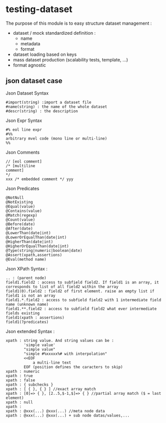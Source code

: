 testing-dataset
=================

The purpose of this module is to easy structure dataset management :
- dataset / mock standardized definition :
    * name
    * metadata
    * format
- dataset loading based on keys
- mass dataset production (scalability tests, template, ...)
- format agnostic

json dataset case
------------------

Json Dataset Syntax
```
#import(string) :import a dataset file
#name(string) : the name of the whole dataset
#descr(string) : the description
````

Json Expr Syntax
```
#% eol line expr
#%%
arbitrary mvel code (mono line or multi-line)
%%
```

Json Comments
```
// [eol comment]
/* [multiline
comment]
*/
xxx /* embedded comment */ yyy
```


Json Predicates

    @NotNull
    @NotExisting
    @Equal(value)
    @Contains(value)
    @Match(regexp)
    @Count(value)
    @Before(date)
    @After(date)
    @LowerThan(date|int)
    @LowerOrEqualThan(date|int)
    @HigherThan(date|int)
    @HigherOrEqualThan(date|int)
    @Type(string|numeric|boolean|date)
    @Assert(xpath,assertions)
    @Eval(method name)

Json XPath Syntax :

```
.. : (parent node)
field1.field2 : access to subfield field2. If field1 is an array, it corresponds to list of all field2 within the array
field1(0).field2 : field2 of first element. raise an empty list if field1 is not an array
field1.*.field2 : access to subfield field2 with 1 intermediate field name (unknown name)
field1.**.field2 : access to subfield field2 what ever intermediate fields existing
field1(xpath : assertions)
field1(?predicates)
```

Json extended Syntax :


    xpath : string value. And string values can be :
            'simple value'
            "simple value"
            "simple #%xxxxx%# with interpolation"
            <<EOF
                a multi-line text
            EOF (position defines the caracters to skip)
    xpath : numeric
    xpath : true
    xpath : false
    xpath : { subchecks }
    xpath : [ { }, { } ] //exact array match
    xpath : [0]=> { }, [2..5,$-1,$]=> { } //partial array match ($ = last element)
    xpath : null
    xpath : 
    xpath : @xxx(...) @xxx(...) //meta node data
    xpath : @xxx(...) @xxx(...) + sub node datas/values,...


